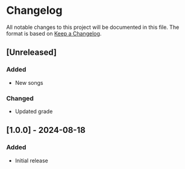 # Changelog
All notable changes to this project will be documented in this file.
The format is based on [Keep a Changelog](https://keepachangelog.com/en/1.0.0/).

## [Unreleased]
### Added
 - New songs

### Changed
 - Updated grade

## [1.0.0] - 2024-08-18
### Added
 - Initial release

